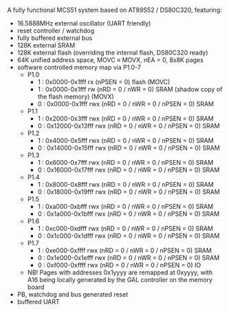 A fully functional MCS51 system based on AT89S52 / DS80C320, featuring:
 * 16.5888MHz external oscillator (UART friendly)
 * reset controller / watchdog
 * fully buffered external bus
 * 128K external SRAM
 * 128K external flash (overriding the internal flash, DS80C320 ready)
 * 64K unified address space, MOVC ≡ MOVX, nEA = 0, 8x8K pages
 * software controlled memory map via P1.0-7
	- P1.0
		- 1 : 0x0000-0x1fff rx (nPSEN = 0) flash (MOVC)
		- 1 : 0x0000-0x1fff rw (nRD = 0 / nWR = 0) SRAM (shadow copy of the flash memory) (MOVX)
		- 0 : 0x0000-0x1fff rwx (nRD = 0 / nWR = 0 / nPSEN = 0) SRAM
	- P1.1
		- 1 : 0x2000-0x3fff rwx (nRD = 0 / nWR = 0 / nPSEN = 0) SRAM
		- 0 : 0x12000-0x13fff rwx (nRD = 0 / nWR = 0 / nPSEN = 0) SRAM
	- P1.2
		- 1 : 0x4000-0x5fff rwx (nRD = 0 / nWR = 0 / nPSEN = 0) SRAM
		- 0 : 0x14000-0x15fff rwx (nRD = 0 / nWR = 0 / nPSEN = 0) SRAM
	- P1.3
		- 1 : 0x6000-0x7fff rwx (nRD = 0 / nWR = 0 / nPSEN = 0) SRAM
		- 0 : 0x16000-0x17fff rwx (nRD = 0 / nWR = 0 / nPSEN = 0) SRAM
	- P1.4
		- 1 : 0x8000-0x8fff rwx (nRD = 0 / nWR = 0 / nPSEN = 0) SRAM
		- 0 : 0x18000-0x19fff rwx (nRD = 0 / nWR = 0 / nPSEN = 0) SRAM
	- P1.5
		- 1 : 0xa000-0xbfff rwx (nRD = 0 / nWR = 0 / nPSEN = 0) SRAM
		- 0 : 0x1a000-0x1bfff rwx (nRD = 0 / nWR = 0 / nPSEN = 0) SRAM
	- P1.6
		- 1 : 0xc000-0xdfff rwx (nRD = 0 / nWR = 0 / nPSEN = 0) SRAM
		- 0 : 0x1c000-0x1dfff rwx (nRD = 0 / nWR = 0 / nPSEN = 0) SRAM
	- P1.7
		- 1 : 0xe000-0xffff rwx (nRD = 0 / nWR = 0 / nPSEN = 0) SRAM
		- 0 : 0x1e000-0x1efff rwx (nRD = 0 / nWR = 0 / nPSEN = 0) SRAM
		- 0 : 0xf000-0xffff rwx (nRD = 0 / nWR = 0 / nPSEN = 0) IO
   	- NB! Pages with addresses 0x1yyyy are remapped at 0xyyyy, with A16 being locally generated by the GAL controller on the memory board
 * PB, watchdog and bus generated reset
 * buffered UART

